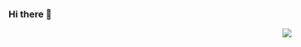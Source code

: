 ### Hi there 👋
<img align="right" src="https://github-readme-stats.vercel.app/api?username=hah14&show_icons=true&icon_color=1E90FF&text_color=718096&bg_color=ffffff&hide_title=true" /> 
